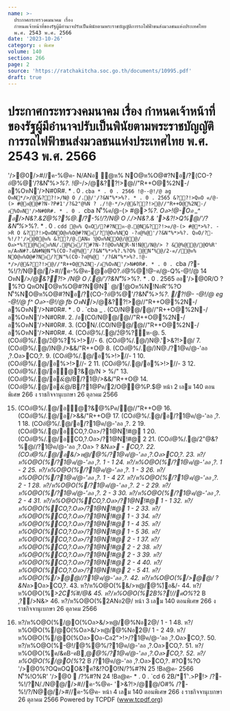 ```yaml
---
name: >-
  ประกาศกระทรวงคมนาคม เรื่อง
  กำหนดเจ้าหน้าที่ของรัฐผู้มีอำนาจปรับเป็นพินัยตามพระราชบัญญัติการรถไฟฟ้าขนส่งมวลชนแห่งประเทศไทย
  พ.ศ. 2543 พ.ศ. 2566
date: '2023-10-26'
category: ง พิเศษ
volume: 140
section: 266
page: 2
source: 'https://ratchakitcha.soc.go.th/documents/10995.pdf'
draft: true
---
```


# ประกาศกระทรวงคมนาคม เรื่อง กำหนดเจ้าหน้าที่ของรัฐผู้มีอำนาจปรับเป็นพินัยตามพระราชบัญญัติการรถไฟฟ้าขนส่งมวลชนแห่งประเทศไทย พ.ศ. 2543 พ.ศ. 2566

'/>@0/>#//ค-%@ค- N/ANอ ํ@ห% NO@ห%O@#?Nอ/?(CO-?อํ@%@'/?&N'็%*>%?. !@-*/>/@&??!>@//"R++O@%2N-/ล%OหN'/>N#0R#. * . 0 . `cba * . 0 . 2566 !@--@!/@ ag OหN*/>/@&??!>/N@ O /.@/'/?&N'็%*>%?. * . 0 . 2565 &??!>QหO ค/@-(> #@อ@@#?N-?P#1'/?&2"@%N ? ./!@-*/>/@&??!>@//"R++O@%2N-/ล%OหN'/>N#0R#. * . 0 . `cba N'็%ค/@-(> #@*>%?. Oล>!@-Oอ _^ อ/>N&?.&2ํ@%?%@./?-%!/?/N@ O /./>N&?.& '>&?!>Q%@/'/?&N'็%*>%?. * . 0 . `cdd ํ@ห% QหO/?#?Nห-@.@N&??!>ค/@-(> #@*>%?. ->R O &??!>QหONO@ห%O@#?Nอ/?!ํ@Oห%NQ -?อํ@%@'/?&N'็%*>%?. QหO/?-%!/?'/>@0ํ@ห% &??/@.ANอ !ํ@Oห%NO@/@@/ Oล>*%?@%อห%N/.@%อ/?#?N-?!ํ@Oห%NR-N!Nํ@/N@/> ? &ํ@%@@/@O%R' ห/AอN#?.&N#N@N'็%(CO-?อํ@%@'/?&N'็%*>%?.%?O% @N'็%@/2-ค//ํ@ห% NO@ห%O@#?Nอ/?N'็%(CO-?อํ@%@ '/?&N'็%*>%?.!@-*/>/@&??!>@//"R++O@%2N-/ล%OหN'/>N#0R#. * . 0 . `cba /?-%!/?/N@@//>#//ค-%@ค-@อ@0?.อํ@%@!@-ค/@-Q%-@!/@ 14 OหN*/>/@&??!> /N@ O /.@/'/?&N'็%*>%?. * . 0 . 2565 ออ'/>@0R/O ? %?O QหONO@ห%O@#?N@N ํ @/!ํ@Oห%N!NอR'%?O N'็%NO@ห%O@#?Nอ/?(CO-?อํ@%@'/?&N'็%*>%?. /?!@- -@!/@ eg -@!/@ f^ Oล>-@!/@ fb OหN*/>/@&??!>@//"R++O@%2N-/ล%OหN'/>N#0R#. * . 0 . `cba _ . (CO/N@@/@//"R++O@%2N-/ล%OหN'/>N#0R#. 2. /อ(CO/N@@/@//"R++O@%2N-/ล%OหN'/>N#0R#. 3. (CON/.(CO/N@@/@//"R++O@%2N-/ล%OหN'/>N#0R#. 4. (COอํ@%/.@/2ํ@%?ห-@. 5. (COอํ@%/.@/2ํ@%?%>!>//- 6. (COอํ@%/.@/)N@.'>&?!>@/ 7. (COอํ@%/.@/)N@./>&&/"R++O@ 8. (COอํ@%/.@/)N@./?1@ค/@-'ลอ ,?.Oล>CO,?. 9. (COอํ@%/.@/อ%>!>//- 1 10. (COอํ@%/.@/อ%>!>//- 2 11. (COอํ@%/.@/อ%>!>//- 3 12. (COอํ@%/.@/อํ@?&@/N > %/" 13. (COอํ@%/.@/อ&ํ@/B/?1@/>&&/"R++O@ 14. (COอํ@%/.@/อ&ํ@/B/?1@Pค/2/O@@%P.$@ หน้า 2 เลม 140 ตอนพิเศษ 266 ง ราชกิจจานุเบกษา 26 ตุลาคม 2566

15. (COอํ@%/.@/อํ@?&@%Pค/@//"R++O@ 16. (COอํ@%/.@/อ/>&&/"R++O@ 17. (COอํ@%/.@/อ/?1@ค/@-'ลอ ,?. 1 18. (COอํ@%/.@/อ/?1@ค/@-'ลอ ,?. 2 19. (COอํ@%/.@/อCO,?.Oล>/?1@N!#@ 1 20. (COอํ@%/.@/อCO,?.Oล>/?1@N!#@ 2 21. (COอํ@%/.@/2"@&?%@//?1@ค/@-'ลอ ,?.Oล> ? &N*ล> - CO,?. 22. (COอํ@%/.@/อ&/>ห@/@%/?1@ค/@-'ลอ ,?.Oล>CO,?. 23. ห?/ห%O@O(%/?1@ค/@-'ลอ ,?. 1 - 1 24. ห?/ห%O@O(%/?1@ค/@-'ลอ ,?. 1 - 2 25. ห?/ห%O@O(%/?1@ค/@-'ลอ ,?. 1 - 3 26. ห?/ห%O@O(%/?1@ค/@-'ลอ ,?. 1 - 4 27. ห?/ห%O@O(%/?1@ค/@-'ลอ ,?. 2 - 1 28. ห?/ห%O@O(%/?1@ค/@-'ลอ ,?. 2 - 2 29. ห?/ห%O@O(%/?1@ค/@-'ลอ ,?. 2 - 3 30. ห?/ห%O@O(%/?1@ค/@-'ลอ ,?. 2 - 4 31. ห?/ห%O@O(%CO,?.Oล>/?1@N!#@ 1 - 1 32. ห?/ห%O@O(%CO,?.Oล>/?1@N!#@ 1 - 2 33. ห?/ห%O@O(%CO,?.Oล>/?1@N!#@ 1 - 3 34. ห?/ห%O@O(%CO,?.Oล>/?1@N!#@ 1 - 4 35. ห?/ห%O@O(%CO,?.Oล>/?1@N!#@ 1 - 5 36. ห?/ห%O@O(%CO,?.Oล>/?1@N!#@ 2 - 1 37. ห?/ห%O@O(%CO,?.Oล>/?1@N!#@ 2 - 2 38. ห?/ห%O@O(%CO,?.Oล>/?1@N!#@ 2 - 3 39. ห?/ห%O@O(%CO,?.Oล>/?1@N!#@ 2 - 4 40. ห?/ห%O@O(%CO,?.Oล>/?1@N!#@ 2 - 5 41. ห?/ห%O@O(%/>@@//?1@ค/@-'ลอ ,?. 42. ห?/ห%O@O(%/>@@/ ? &N*ล>Oล>CO,?. 43. ห?/ห%O@O(%&/>ห@/@%)ึอ&/- 44. ห?/ห%O@O(%*>2C%์#/@& 45. ห?/ห%O@O(%2B%?!//คO%*?2 B ,?์/>N&> 46. ห?/ห%O@O(%2ANอ2@/ หน้า 3 เลม 140 ตอนพิเศษ 266 ง ราชกิจจานุเบกษา 26 ตุลาคม 2566

47. ห?/ห%O@O(%/@O(%Oล>&/>ห@/@%Nอ2@/ 1 - 1 48. ห?/ห%O@O(%/@O(%Oล>&/>ห@/@%Nอ2@/ 1 - 2 49. ห?/ห%O@O(%/@O(%Oล>Oอ-Cล2">!>/?1@ค/@-'ลอ ,?.Oล>CO,?. 50. ห?/ห%O@O(%-@!/@%@%/?1@ค/@-'ลอ ,?.Oล>CO,?. 51. ห?/ห%O@O(%ค/&คB-คB,@*@%/?1@ค/@-'ลอ ,?.Oล>CO,?. 52. ห?/ห%O@O(%/@O(%*?2 B /?1@ค/@-'ลอ ,?.Oล>CO,?. #?O%?O '/>@0%?OQหOQO&?ค?&!?OO!N/?%#?N 25 !Bล@ค- 2566 N'็%!O%R' '/>@0  /?%#?N 24 !Bล@ค- * . 0 . `cd 6 2B/*1์ 'ิ.>P!> /?-%!/?N/./N@@//>#//ค-%@ค- '>&?!>/@@/O#% /?-%!/?/N@@//>#//ค-%@ค- หน้า 4 เลม 140 ตอนพิเศษ 266 ง ราชกิจจานุเบกษา 26 ตุลาคม 2566 Powered by TCPDF (www.tcpdf.org)
